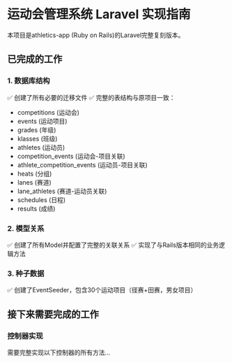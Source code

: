 # 运动会管理系统 Laravel 实现指南

本项目是athletics-app (Ruby on Rails)的Laravel完整复刻版本。

## 已完成的工作

### 1. 数据库结构
✅ 创建了所有必要的迁移文件
✅ 完整的表结构与原项目一致：
- competitions (运动会)
- events (运动项目)
- grades (年级)
- klasses (班级)
- athletes (运动员)
- competition_events (运动会-项目关联)
- athlete_competition_events (运动员-项目关联)
- heats (分组)
- lanes (赛道)
- lane_athletes (赛道-运动员关联)
- schedules (日程)
- results (成绩)

### 2. 模型关系
✅ 创建了所有Model并配置了完整的关联关系
✅ 实现了与Rails版本相同的业务逻辑方法

### 3. 种子数据
✅ 创建了EventSeeder，包含30个运动项目（径赛+田赛，男女项目）

## 接下来需要完成的工作

### 控制器实现
需要完整实现以下控制器的所有方法...

